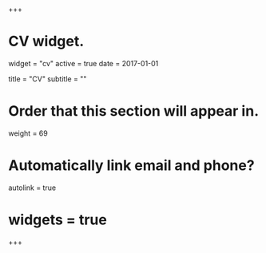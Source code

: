 +++
# CV widget.
widget = "cv"
active = true
date = 2017-01-01

title = "CV"
subtitle = ""

# Order that this section will appear in.
weight = 69

# Automatically link email and phone?
autolink = true

# widgets = true
+++
